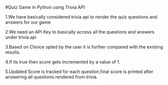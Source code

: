 #Quiz Game in Python using Trivia API

1.We have basically considered trivia api to render the quiz questions and answers for our game

2.We need an API Key to basically access all the questions and answers under trivia api

3.Based on Choice opted by the user it is further compared with the existing results.

4.If its true then score gets incremented by a value of 1.

5.Updated Score is tracked for each question,final score is printed after answering all questions rendered from trivia.
